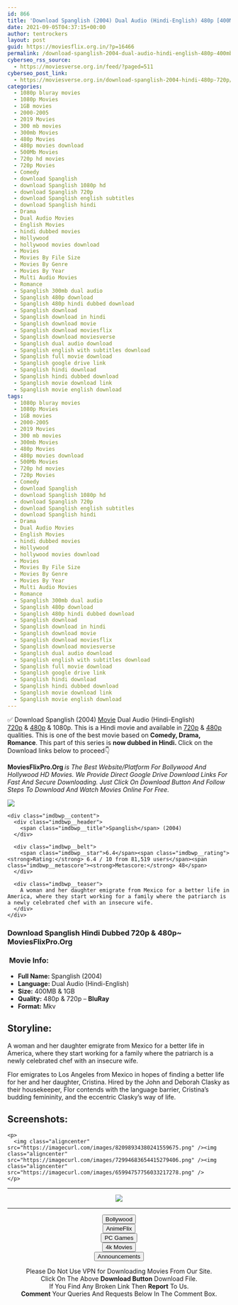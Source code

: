 ```yaml
---
id: 866
title: 'Download Spanglish (2004) Dual Audio (Hindi-English) 480p [400MB] || 720p [1GB]'
date: 2021-09-05T04:37:15+00:00
author: tentrockers
layout: post
guid: https://moviesflix.org.in/?p=16466
permalink: /download-spanglish-2004-dual-audio-hindi-english-480p-400mb-720p-1gb/
cyberseo_rss_source:
  - https://moviesverse.org.in/feed/?paged=511
cyberseo_post_link:
  - https://moviesverse.org.in/download-spanglish-2004-hindi-480p-720p/
categories:
  - 1080p bluray movies
  - 1080p Movies
  - 1GB movies
  - 2000-2005
  - 2019 Movies
  - 300 mb movies
  - 300mb Movies
  - 480p Movies
  - 480p movies download
  - 500Mb Movies
  - 720p hd movies
  - 720p Movies
  - Comedy
  - download Spanglish
  - download Spanglish 1080p hd
  - download Spanglish 720p
  - download Spanglish english subtitles
  - download Spanglish hindi
  - Drama
  - Dual Audio Movies
  - English Movies
  - hindi dubbed movies
  - Hollywood
  - hollywood movies download
  - Movies
  - Movies By File Size
  - Movies By Genre
  - Movies By Year
  - Multi Audio Movies
  - Romance
  - Spanglish 300mb dual audio
  - Spanglish 480p download
  - Spanglish 480p hindi dubbed download
  - Spanglish download
  - Spanglish download in hindi
  - Spanglish download movie
  - Spanglish download moviesflix
  - Spanglish download moviesverse
  - Spanglish dual audio download
  - Spanglish english with subtitles download
  - Spanglish full movie download
  - Spanglish google drive link
  - Spanglish hindi download
  - Spanglish hindi dubbed download
  - Spanglish movie download link
  - Spanglish movie english download
tags:
  - 1080p bluray movies
  - 1080p Movies
  - 1GB movies
  - 2000-2005
  - 2019 Movies
  - 300 mb movies
  - 300mb Movies
  - 480p Movies
  - 480p movies download
  - 500Mb Movies
  - 720p hd movies
  - 720p Movies
  - Comedy
  - download Spanglish
  - download Spanglish 1080p hd
  - download Spanglish 720p
  - download Spanglish english subtitles
  - download Spanglish hindi
  - Drama
  - Dual Audio Movies
  - English Movies
  - hindi dubbed movies
  - Hollywood
  - hollywood movies download
  - Movies
  - Movies By File Size
  - Movies By Genre
  - Movies By Year
  - Multi Audio Movies
  - Romance
  - Spanglish 300mb dual audio
  - Spanglish 480p download
  - Spanglish 480p hindi dubbed download
  - Spanglish download
  - Spanglish download in hindi
  - Spanglish download movie
  - Spanglish download moviesflix
  - Spanglish download moviesverse
  - Spanglish dual audio download
  - Spanglish english with subtitles download
  - Spanglish full movie download
  - Spanglish google drive link
  - Spanglish hindi download
  - Spanglish hindi dubbed download
  - Spanglish movie download link
  - Spanglish movie english download
---
```

<div class="thecontent clearfix">
  <p>
    ✅ Download Spanglish (2004) <a href="https://moviesverse.org.in/category/movies/" data-wpel-link="internal">Movie</a> Dual Audio (Hindi-English) <a href="https://moviesverse.org.in/720p-movies/" data-wpel-link="internal">720p</a>&nbsp;&&nbsp;<a href="https://moviesverse.org.in/480p-movies/" data-wpel-link="internal">480p</a> & 1080p. This is a Hindi movie and available in <a href="https://moviesverse.org.in/720p-movies/" data-wpel-link="internal">720p</a>&nbsp;&&nbsp;<a href="https://moviesverse.org.in/480p-movies/" data-wpel-link="internal">480p</a> qualities. This is one of the best movie based on <strong>Comedy, Drama, Romance</strong>. This part of this series is <strong>now dubbed in <span>Hindi.&nbsp;</span></strong><span>Click on the Download links below to proceed👇</span>
  </p>
  
  <p>
    <strong><span>MoviesFlixPro.Org&nbsp;</span></strong><em>is The Best Website/Platform For Bollywood And Hollywood HD Movies. We Provide Direct Google Drive Download Links For Fast And Secure Downloading. Just Click On Download Button And Follow Steps To&nbsp;Download And Watch Movies Online For Free.</em>
  </p>
  
  <div class="imdbwp imdbwp--movie dark">
    <div class="imdbwp__thumb">
      <a class="imdbwp__link" target="_blank" title="Spanglish" href="https://www.imdb.com/title/tt0371246/" rel="nofollow external noopener noreferrer" data-wpel-link="external"><img class="imdbwp__img" src="https://m.media-amazon.com/images/M/MV5BMTgyMzc0MjgyOV5BMl5BanBnXkFtZTYwNTgxOTk2._V1_SX300.jpg" /></a>
    </div>
    
    <div class="imdbwp__content">
      <div class="imdbwp__header">
        <span class="imdbwp__title">Spanglish</span> (2004)
      </div>
      
      <div class="imdbwp__belt">
        <span class="imdbwp__star">6.4</span><span class="imdbwp__rating"><strong>Rating:</strong> 6.4 / 10 from 81,519 users</span><span class="imdbwp__metascore"><strong>Metascore:</strong> 48</span>
      </div>
      
      <div class="imdbwp__teaser">
        A woman and her daughter emigrate from Mexico for a better life in America, where they start working for a family where the patriarch is a newly celebrated chef with an insecure wife.
      </div>
    </div>
  </div>
  
  <h3>
    <span>Download Spanglish Hindi Dubbed 720p & 480p~ MoviesFlixPro.Org</span>
  </h3>
  
  <h3>
    <span>&nbsp;Movie Info:&nbsp;</span>
  </h3>
  
  <ul>
    <li>
      <strong>Full Name: </strong>Spanglish (2004)
    </li>
    <li>
      <strong>Language:</strong> Dual Audio (Hindi-English)
    </li>
    <li>
      <strong>Size:</strong> 400MB & 1GB
    </li>
    <li>
      <strong>Quality:</strong> 480p & 720p – <span><strong>BluRay</strong></span>
    </li>
    <li>
      <strong>Format:</strong>&nbsp;Mkv
    </li>
  </ul>
  
  <h2>
    <span>Storyline:</span>
  </h2>
  
  <p>
    A woman and her daughter emigrate from Mexico for a better life in America, where they start working for a family where the patriarch is a newly celebrated chef with an insecure wife.
  </p>
  
  <div>
    Flor emigrates to Los Angeles from Mexico in hopes of finding a better life for her and her daughter, Cristina. Hired by the John and Deborah Clasky as their housekeeper, Flor contends with the language barrier, Cristina’s budding femininity, and the eccentric Clasky’s way of life.
  </div>
  
  <div class="summary_text">
    <h2>
      <span>Screenshots:</span>
    </h2>
    
    <p>
      <img class="aligncenter" src="https://imagecurl.com/images/82098934380241559675.png" /><img class="aligncenter" src="https://imagecurl.com/images/72994683654415279406.png" /><img class="aligncenter" src="https://imagecurl.com/images/65994757756033217278.png" />
    </p>
  </div>
</div>

<center>
  </p> 
  
  <hr />
  
  <p>
    <a href="http://gdrivepro.xyz/join.php" data-wpel-link="external" target="_blank" rel="nofollow external noopener noreferrer"><img src="https://i.imgur.com/FhMdWdW.png" /></a>
  </p>
  
  <hr />
  
  <p>
    <a href="https://dogemovies.xyz" target="_blank" data-wpel-link="external" rel="nofollow external noopener noreferrer"><button class="button button5">Bollywood</button></a><br /> <a href="https://animeflix.in" target="_blank" data-wpel-link="external" rel="nofollow external noopener noreferrer"><button class="button button5">AnimeFlix</button></a><br /> <a href="https://gamesflix.net/" target="_blank" data-wpel-link="external" rel="nofollow external noopener noreferrer"><button class="button button5">PC Games</button></a><br /> <a href="https://uhdmovies.in" target="_blank" data-wpel-link="external" rel="nofollow external noopener noreferrer"><button class="button button5">4k Movies</button></a><br /> <a href="https://moviesverse.org.in/announcements/" target="_blank" data-wpel-link="internal" rel="noopener"><button class="button button5">Announcements</button></a>
  </p>
  
  <div class="alert alert-danger">
    Please Do Not Use VPN for Downloading Movies From Our Site.
  </div>
  
  <div class="alert alert-success">
    Click On The Above <strong>Download Button</strong> Download File.
  </div>
  
  <div class="alert alert-warning">
    If You Find Any Broken Link Then <strong>Report</strong> To Us.
  </div>
  
  <div class="alert alert-info">
    <strong>Comment</strong> Your Queries And Requests Below In The Comment Box.
  </div>
  
  <p>
    </center>
  </p>